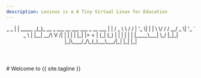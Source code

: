 ```yaml
---
description: Levinux is a A Tiny Virtual Linux for Education
---
```

<header>
 _               _                                       
| |    _____   _(_)_ __  _   ___  __  ___ ___  _ __ ___  
| |   / _ \ \ / / | '_ \| | | \ \/ / / __/ _ \| '_ ` _ \ 
| |__|  __/\ V /| | | | | |_| |>  < | (_| (_) | | | | | |
|_____\___| \_/ |_|_| |_|\__,_/_/\_(_)___\___/|_| |_| |_|
                                                         
</header>                                           
# Welcome to {{ site.tagline }}

